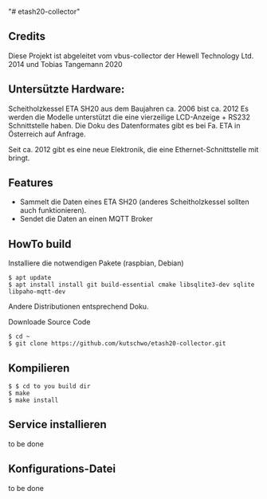 "# etash20-collector"

## Credits
Diese Projekt ist abgeleitet vom vbus-collector der Hewell Technology Ltd. 2014 und Tobias Tangemann 2020

## Untersützte Hardware:
Scheitholzkessel ETA SH20 aus dem Baujahren ca. 2006 bist ca. 2012
Es werden die Modelle unterstützt die eine vierzeilige LCD-Anzeige + RS232 Schnittstelle haben.
Die Doku des Datenformates gibt es bei Fa. ETA in Österreich auf Anfrage.

Seit ca. 2012 gibt es eine neue Elektronik, die eine Ethernet-Schnittstelle mit bringt.


## Features
* Sammelt die Daten eines ETA SH20 (anderes Scheitholzkessel sollten auch funktionieren).
* Sendet die Daten an einen MQTT Broker

## HowTo build

Installiere die notwendigen Pakete (raspbian, Debian)
```shell 
$ apt update
$ apt install install git build-essential cmake libsqlite3-dev sqlite libpaho-mqtt-dev
```

Andere Distributionen entsprechend Doku.

Downloade Source Code
```shell 
$ cd ~
$ git clone https://github.com/kutschwo/etash20-collector.git
```

## Kompilieren
```shell
$ $ cd to you build dir
$ make
$ make install
```

## Service installieren

to be done 


## Konfigurations-Datei

to be done  
